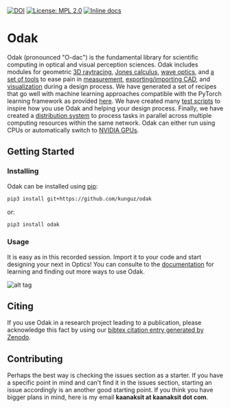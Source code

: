 [![DOI](https://zenodo.org/badge/3987171.svg)](https://zenodo.org/badge/latestdoi/3987171) [![License: MPL 2.0](https://img.shields.io/badge/License-MPL%202.0-brightgreen.svg)](https://opensource.org/licenses/MPL-2.0) [![Inline docs](http://inch-ci.org/github/dwyl/hapi-auth-jwt2.svg?branch=master)](https://kunguz.github.io/odak/)

# Odak
Odak (pronounced "O-dac") is the fundamental library for scientific computing in optical and visual perception sciences.
Odak includes modules for geometric [3D raytracing](odak/raytracing/), [Jones calculus](odak/jones), [wave optics](odak/wave), and [a set of tools](odak/tools) to ease pain in [measurement](odak/measurement), [exporting/importing CAD](odak/tools/asset.py), and [visualization](odak/visualize) during a design process. 
We have generated a set of recipes that go well with machine learning approaches compatible with the PyTorch learning framework as provided [here](odak/learn). 
We have created many [test scripts](test/) to inspire how you use Odak and helping your design process. 
Finally, we have created a [distribution system](odak/manager) to process tasks in parallel across multiple computing resources within the same network. 
Odak can either run using CPUs or automatically switch to [NVIDIA GPUs](odak/__init__.py#L8).

## Getting Started

### Installing
Odak can be installed using [pip](https://pypi.org/project/pip):

```bash
pip3 install git+https://github.com/kunguz/odak
```

or:

```bash
pip3 install odak
```

### Usage
It is easy as in this recorded session. Import it to your code and start designing your next in Optics! 
You can consulte to the [documentation](https://kunguz.github.io/odak) for learning and finding out more ways to use Odak.

![alt tag](example.gif)

## Citing
If you use Odak in a research project leading to a publication, please acknowledge this fact by using our [bibtex citation entry generated by Zenodo](https://zenodo.org/badge/latestdoi/3987171).

## Contributing
Perhaps the best way is checking the issues section as a starter. 
If you have a specific point in mind and can't find it in the issues section, starting an issue accordingly is an another good starting point. 
If you think you have bigger plans in mind, here is my email **kaanaksit at kaanaksit dot com**.
